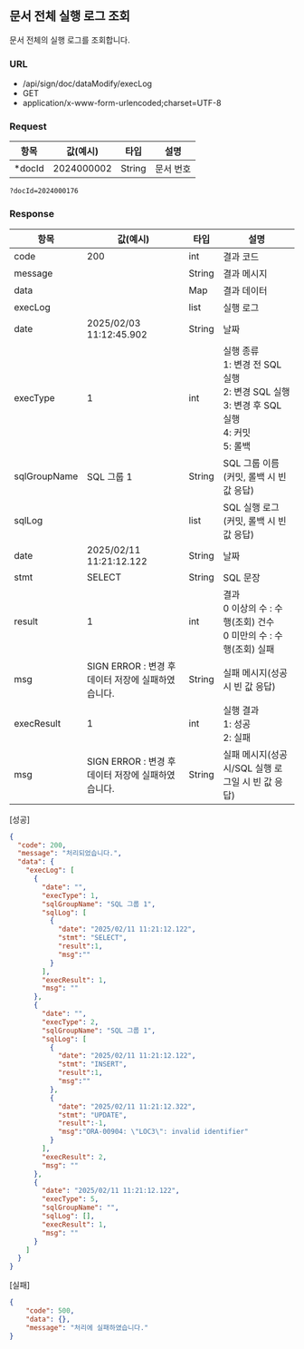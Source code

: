 ## 문서 전체 실행 로그 조회
문서 전체의 실행 로그를 조회합니다.
### URL
* /api/sign/doc/dataModify/execLog
* GET
* application/x-www-form-urlencoded;charset=UTF-8

### Request
| 항목          | 값(예시)      | 타입         | 설명             |
|-------------|------------|------------|----------------|
| *docId      | 2024000002 | String     | 문서 번호          |

```text
?docId=2024000176
```

### Response
| 항목         | 값(예시)      | 타입     | 설명     |
|------------|------------|--------|--------|
| code       | 200        | int    | 결과 코드  |
| message    |            | String | 결과 메시지 |
| data       |            | Map    | 결과 데이터 |
| execLog    |            | list | 실행 로그  |
| date    |2025/02/03 11:12:45.902| String | 날짜  |
| execType    | 1 | int | 실행 종류<br>1: 변경 전 SQL 실행<br>2: 변경 SQL 실행<br>3: 변경 후 SQL 실행<br>4: 커밋<br>5: 롤백|
| sqlGroupName    |SQL 그룹 1| String | SQL 그룹 이름(커밋, 롤백 시 빈 값 응답) |
| sqlLog    |  | list | SQL 실행 로그(커밋, 롤백 시 빈 값 응답) |
| date    |2025/02/11 11:21:12.122| String | 날짜|
| stmt       |SELECT| String    | SQL 문장 |
| result       |1| int    | 결과<br>0 이상의 수 : 수행(조회) 건수<br>0 미만의 수 : 수행(조회) 실패 |
| msg       | SIGN ERROR : 변경 후 데이터 저장에 실패하였습니다. |String| 실패 메시지(성공 시 빈 값 응답) |
| execResult    | 1 | int | 실행 결과<br>1: 성공<br>2: 실패|
| msg    | SIGN ERROR : 변경 후 데이터 저장에 실패하였습니다.  | String | 실패 메시지(성공 시/SQL 실행 로그일 시 빈 값 응답) |

[성공]
```json
{
  "code": 200,
  "message": "처리되었습니다.",
  "data": {
    "execLog": [
      {
        "date": "",
        "execType": 1,
        "sqlGroupName": "SQL 그룹 1",
        "sqlLog": [
          {
            "date": "2025/02/11 11:21:12.122",
            "stmt": "SELECT",
            "result":1,
            "msg":""
          }
        ],
        "execResult": 1,
        "msg": ""
      },
      {
        "date": "",
        "execType": 2,
        "sqlGroupName": "SQL 그룹 1",
        "sqlLog": [
          {
            "date": "2025/02/11 11:21:12.122",
            "stmt": "INSERT",
            "result":1,
            "msg":""
          },
          {
            "date": "2025/02/11 11:21:12.322",
            "stmt": "UPDATE",
            "result":-1,
            "msg":"ORA-00904: \"LOC3\": invalid identifier"
          }
        ],
        "execResult": 2,
        "msg": ""
      },
      {
        "date": "2025/02/11 11:21:12.122",
        "execType": 5,
        "sqlGroupName": "",
        "sqlLog": [],
        "execResult": 1,
        "msg": ""
      }
    ]
  }
}
```

[실패]
```json
{
    "code": 500,
    "data": {},
    "message": "처리에 실패하였습니다."
}
```
